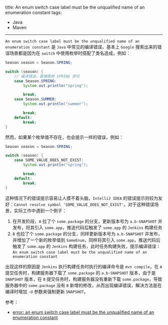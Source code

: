 title: An enum switch case label must be the unqualified name of an enumeration constant
tags:
- Java
- Maven
---

`An enum switch case label must be the unqualified name of an enumeration constant` 是 `Java` 中常见的编译错误，基本上 `Google` 搜索出来的错误场景都是因为在 `switch` 中使用枚举时搭配了类名造成，例如：

```java
Season season = Season.SPRING;

switch (season) {
    // 编译错误，直接使用 SPRING 即可
    case Season.SPRING:
        System.out.println("spring");

        break;
    case Season.SUMMER:
        System.out.println("summer");

        break;
    default:
        break;
}
```

然而，如果某个枚举值不存在，也会提示一样的错误，例如：

```java
Season season = Season.SPRING;

switch (season) {
    case SOME_VALUE_DOES_NOT_EXIST:
        System.out.println("spring");

        break;
    default:
        break;
}
```

这种情况下的错误提示容易让人摸不着头脑，`IntelliJ IDEA` 的错误提示则较为友好：`Cannot resolve symbol 'SOME_VALUE_DOES_NOT_EXIST'`。对于这种错误场景，实际工作中遇到一个例子：

1. 在开发阶段，`A` 拉了个 `some.package` 的分支，更新版本号为 `a.b-SNAPSHOT` 并发布，将其引入 `some.app`，推送代码后触发了 `some.app` 的 `Jenkins` 构建任务
2. `B` 也拉了个 `some.package` 的分支，同样更新版本号为 `a.b-SNAPSHOT` 并发布，并增加了一个新的枚举值到 `SomeEnum`，同样将其引入 `some.app`，推送代码后触发了 `some.app` 的 `Jenkins` 构建任务，此时任务构建失败，提示编译错误：`An enum switch case label must be the unqualified name of an enumeration constant`

出现这样的原因是 `Jenkins` 执行构建任务时执行的编译命令是 `mvn compile`，在 `A` 提交任务时，构建服务器下载了 `some.package` 的 `a.b-SNAPSHOT` 版本，由于是 `SNAPSHOT` 版本，在 `B` 提交任务时，构建服务器没有重新下载 `some.package`，导致服务器中的 `some.package` 没有 `B` 新增的修改，从而出现编译错误，解决方法是在编译时增加 `-U` 参数来强制更新 `SNAPSHOT`。

参考：

- [error: an enum switch case label must be the unqualified name of an enumeration constant](https://stackoverflow.com/questions/54708788/error-an-enum-switch-case-label-must-be-the-unqualified-name-of-an-enumeration/54708876)
